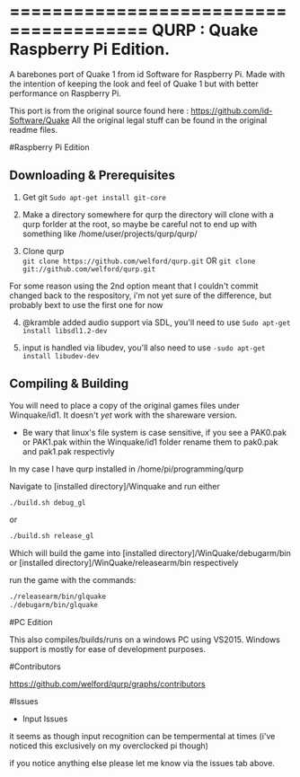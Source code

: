 =======================================
QURP : Quake Raspberry Pi Edition.
=======================================

A barebones port of Quake 1 from id Software for Raspberry Pi. Made with the intention of keeping the look and feel of Quake 1 but with better performance on Raspberry Pi.   

This port is from the original source found here : https://github.com/id-Software/Quake All the original legal stuff can be found in the original readme files.

#Raspberry Pi Edition

Downloading & Prerequisites
------------------------

1. Get git ``Sudo apt-get install git-core``

2. Make a directory somewhere for qurp
the directory will clone with a qurp forlder at the root, so maybe be careful not to end up with something like /home/user/projects/qurp/qurp/

3. Clone qurp	
``git clone https://github.com/welford/qurp.git``
OR
``git clone git://github.com/welford/qurp.git``

For some reason using the 2nd option meant that I couldn't commit changed back to the respository, 	i'm not yet sure of the difference, but probably bext to use the first one for now

4. @kramble added audio support via SDL, you'll need to use  ``Sudo apt-get install libsdl1.2-dev``

5. input is handled via libudev, you'll also need to use ``-sudo apt-get install libudev-dev``


Compiling & Building
------------------------

You will need to place a copy of the original games files under Winquake/id1. It doesn't *yet* work with the shareware version.

- Be wary that linux's file system is case sensitive, if you see a PAK0.pak or PAK1.pak within the Winquake/id1 folder rename them to pak0.pak and pak1.pak respectivly 

In my case I have qurp installed in /home/pi/programming/qurp

Navigate to [installed directory]/Winquake and run either
```bash
./build.sh debug_gl
```

or

```bash 
./build.sh release_gl 
```

Which will build the game into  [installed directory]/WinQuake/debugarm/bin or  [installed directory]/WinQuake/releasearm/bin respectively

run the game with the commands:
```bash
./releasearm/bin/glquake
./debugarm/bin/glquake
```

#PC Edition

This also compiles/builds/runs on a windows PC using VS2015. Windows support is mostly for ease of development purposes.   

#Contributors

https://github.com/welford/qurp/graphs/contributors

#Issues

- Input Issues

it seems as though input recognition can be tempermental at times (i've noticed this exclusively on my overclocked pi though)


if you notice anything else please let me know via the issues tab above.
